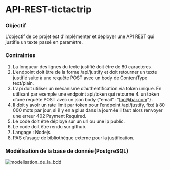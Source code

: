 # API-REST-tictactrip

### Objectif
L'objectif de ce projet est d'implémenter et déployer une API REST qui justifie un texte passé en paramètre.

### Contraintes
1. La longueur des lignes du texte justifié doit être de 80 caractères.
2. L’endpoint doit être de la forme /api/justify et doit retourner un texte justifié suite à une requête POST avec un body de ContentType text/plain.
3. L’api doit utiliser un mécanisme d’authentification via token unique. En utilisant par exemple une endpoint api/token qui retourne 4. un token d’une requête POST avec un json body {"email": "foo@bar.com"}.
5. Il doit y avoir un rate limit par token pour l’endpoint /api/justify, fixé à 80 000 mots par jour, si il y en a plus dans la journée il faut alors renvoyer une erreur 402 Payment Required.
6. Le code doit être déployé sur un url ou une ip public.
7. Le code doit être rendu sur github.
8. Langage : Nodejs.
9. PAS d’usage de bibliothèque externe pour la justification.

### Modélisation de la base de donnée(PostgreSQL)

![modelisation_de_la_bdd](https://user-images.githubusercontent.com/86422799/154757251-3795b7bc-33c4-4b4c-a611-ae22d8810bf0.JPG)


